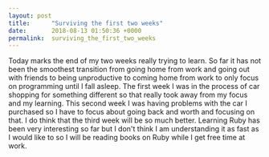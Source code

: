 ```yaml
---
layout: post
title:      "Surviving the first two weeks"
date:       2018-08-13 01:50:36 +0000
permalink:  surviving_the_first_two_weeks
---
```


Today marks the end of my two weeks really trying to learn. So far it has not been the smoothest transition from going home from work and going out with friends to being unproductive to coming home from work to only focus on programming until I fall asleep. The first week I was in the process of car shopping for something different so that really took away from my focus and my learning. This second week I was having problems with the car I purchased so I have to focus about going back and worth and focusing on that. I do think that the third week will be so much better. Learning Ruby has been very interesting so far but I don't think I am understanding it as fast as I would like to so I will be reading books on Ruby while I get free time at work.
